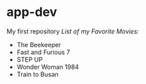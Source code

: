 # app-dev
My first repository
*List of my Favorite Movies:*
- The Beekeeper
- Fast and Furious 7
- STEP UP
- Wonder Woman 1984
- Train to Busan
